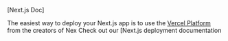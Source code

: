 

[Next.js Doc] 
  
The easiest way to deploy your Next.js app is to use the [Vercel Platform](https/vereomnewuiumdlttmflxmetxap&utmparea-nxt-pprd) from the creators of Nex
Check out our [Next.js deployment documentation

